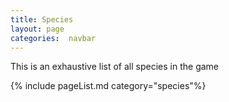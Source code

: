 ```yaml
---
title: Species
layout: page
categories:  navbar
---
```

This is an exhaustive list of all species in the game

{% include pageList.md category="species"%}
